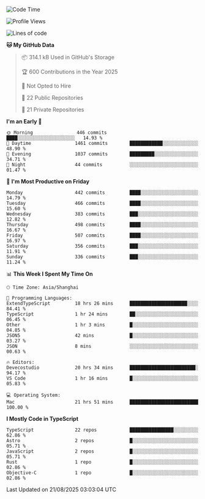 <!--START_SECTION:waka-->
![Code Time](http://img.shields.io/badge/Code%20Time-3%2C988%20hrs%201%20min-blue)

![Profile Views](http://img.shields.io/badge/Profile%20Views-0-blue)

![Lines of code](https://img.shields.io/badge/From%20Hello%20World%20I%27ve%20Written-3.2%20million%20lines%20of%20code-blue)

**🐱 My GitHub Data** 

> 📦 314.1 kB Used in GitHub's Storage 
 > 
> 🏆 600 Contributions in the Year 2025
 > 
> 🚫 Not Opted to Hire
 > 
> 📜 22 Public Repositories 
 > 
> 🔑 21 Private Repositories 
 > 
**I'm an Early 🐤** 

```text
🌞 Morning                446 commits         ████░░░░░░░░░░░░░░░░░░░░░   14.93 % 
🌆 Daytime                1461 commits        ████████████░░░░░░░░░░░░░   48.90 % 
🌃 Evening                1037 commits        █████████░░░░░░░░░░░░░░░░   34.71 % 
🌙 Night                  44 commits          ░░░░░░░░░░░░░░░░░░░░░░░░░   01.47 % 
```
📅 **I'm Most Productive on Friday** 

```text
Monday                   442 commits         ████░░░░░░░░░░░░░░░░░░░░░   14.79 % 
Tuesday                  466 commits         ████░░░░░░░░░░░░░░░░░░░░░   15.60 % 
Wednesday                383 commits         ███░░░░░░░░░░░░░░░░░░░░░░   12.82 % 
Thursday                 498 commits         ████░░░░░░░░░░░░░░░░░░░░░   16.67 % 
Friday                   507 commits         ████░░░░░░░░░░░░░░░░░░░░░   16.97 % 
Saturday                 356 commits         ███░░░░░░░░░░░░░░░░░░░░░░   11.91 % 
Sunday                   336 commits         ███░░░░░░░░░░░░░░░░░░░░░░   11.24 % 
```


📊 **This Week I Spent My Time On** 

```text
🕑︎ Time Zone: Asia/Shanghai

💬 Programming Languages: 
ExtendTypeScript         18 hrs 26 mins      █████████████████████░░░░   84.41 % 
TypeScript               1 hr 24 mins        ██░░░░░░░░░░░░░░░░░░░░░░░   06.45 % 
Other                    1 hr 3 mins         █░░░░░░░░░░░░░░░░░░░░░░░░   04.85 % 
JSON5                    42 mins             █░░░░░░░░░░░░░░░░░░░░░░░░   03.27 % 
JSON                     8 mins              ░░░░░░░░░░░░░░░░░░░░░░░░░   00.63 % 

🔥 Editors: 
Devecostudio             20 hrs 34 mins      ████████████████████████░   94.17 % 
VS Code                  1 hr 16 mins        █░░░░░░░░░░░░░░░░░░░░░░░░   05.83 % 

💻 Operating System: 
Mac                      21 hrs 51 mins      █████████████████████████   100.00 % 
```

**I Mostly Code in TypeScript** 

```text
TypeScript               22 repos            ████████████████░░░░░░░░░   62.86 % 
Astro                    2 repos             █░░░░░░░░░░░░░░░░░░░░░░░░   05.71 % 
JavaScript               2 repos             █░░░░░░░░░░░░░░░░░░░░░░░░   05.71 % 
Rust                     1 repo              █░░░░░░░░░░░░░░░░░░░░░░░░   02.86 % 
Objective-C              1 repo              █░░░░░░░░░░░░░░░░░░░░░░░░   02.86 % 
```




 Last Updated on 21/08/2025 03:03:04 UTC
<!--END_SECTION:waka-->